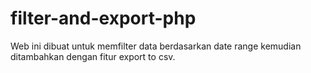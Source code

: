 # filter-and-export-php
Web ini dibuat untuk memfilter data berdasarkan date range kemudian ditambahkan dengan fitur export to csv.
